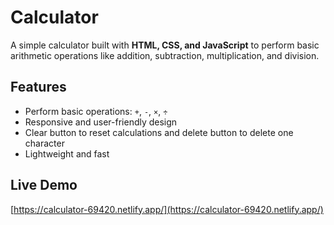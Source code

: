 # Calculator

A simple calculator built with **HTML, CSS, and JavaScript** to perform basic arithmetic operations like addition, subtraction, multiplication, and division.

## Features

- Perform basic operations: `+`, `-`, `×`, `÷`
- Responsive and user-friendly design
- Clear button to reset calculations and delete button to delete one character
- Lightweight and fast

## Live Demo

[https://calculator-69420.netlify.app/](https://calculator-69420.netlify.app/)
